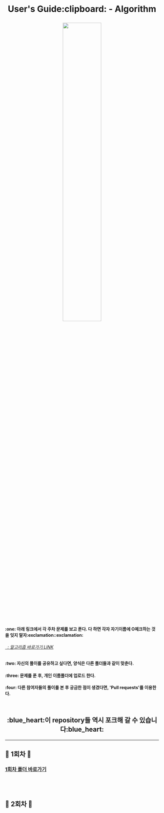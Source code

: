 <h1 align = "center"> User's Guide:clipboard: - Algorithm</p>

<img src="https://quotefancy.com/media/wallpaper/3840x2160/386847-Robert-H-Schuller-Quote-Tough-times-never-last-but-tough-people-do.jpg" width="50%"/>

<h4>:one: 아래 링크에서 각 주차 문제를 보고 푼다. 다 하면 각자 자기이름에 O체크하는 것을 잊지 말자:exclamation::exclamation: </p>
<a href = "https://docs.google.com/spreadsheets/d/1SySxnr7KsptZtsbRjxXab3WepswQ34-kEJ-pxEWZluk/edit#gid=805159952"><h6>&nbsp;&nbsp;: 알고리즘 바로가기 LINK</a>
<h4>:two: 자신의 풀이를 공유하고 싶다면, 양식은 다른 폴더들과 같이 맞춘다.
<h4>:three: 문제를 푼 후, 개인 이름폴더에 업로드 한다.</p>
<h4>:four: 다른 참여자들의 풀이를 본 후 궁금한 점이 생겼다면, 'Pull requests'를 이용한다.</p>
  
<br>
  
<h2 align='center'> :blue_heart:이 repository들 역시 포크해 갈 수 있습니다:blue_heart: </p>
  
<hr>
  
## :green_heart: 1회차 :green_heart:
<h4> <a href = "https://github.com/Sparkling-data/Algorithm/tree/main/1%ED%9A%8C%EC%B0%A8"><h3> 1회차 폴더 바로가기 </a>
  
<br><br>
 
## :green_heart: 2회차 :green_heart:
 
<br>
